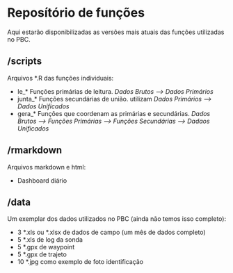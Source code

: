# Reposítório de funções

Aqui estarão disponibilizadas as versões mais atuais das funções utilizadas no PBC.

## /scripts

Arquivos \*.R das funções individuais:

- le_* Funções primárias de leitura. *Dados Brutos --> Dados Primários*
- junta_* Funções secundárias de união. utilizam *Dados Primários --> Dados Unificados*
- gera_* Funções que coordenam as primárias e secundárias. *Dados Brutos --> Funções Primárias --> Funções Secundárias --> Dadaos Unificados*

## /rmarkdown

Arquivos markdown e html:

- Dashboard diário

## /data

Um exemplar dos dados utilizados no PBC (ainda não temos isso completo):

- 3 \*.xls ou \*.xlsx de dados de campo (um mês de dados completo)
- 5 \*.xls de log da sonda
- 5 \*.gpx de waypoint
- 5 \*.gpx de trajeto
- 10 \*.jpg como exemplo de foto identificação
